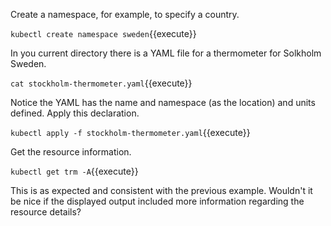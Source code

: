 Create a namespace, for example, to specify a country.

`kubectl create namespace sweden`{{execute}}

In you current directory there is a YAML file for a thermometer for Solkholm Sweden.

`cat stockholm-thermometer.yaml`{{execute}}

Notice the YAML has the name and namespace (as the location) and units defined. Apply this declaration.

`kubectl apply -f stockholm-thermometer.yaml`{{execute}}

Get the resource information.

`kubectl get trm -A`{{execute}}

This is as expected and consistent with the previous example. Wouldn't it be nice if the displayed output included more information regarding the resource details?
